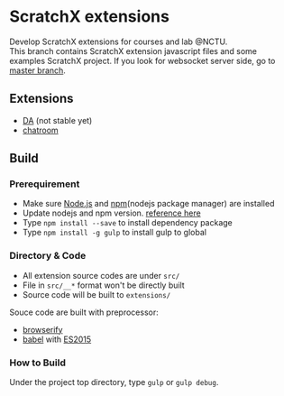 # ScratchX extensions

Develop ScratchX extensions for courses and lab @NCTU.  
This branch contains ScratchX extension javascript files and some examples ScratchX project.
If you look for websocket server side, go to [master branch](https://github.com/sunset1995/ScratchX-ext).  


## Extensions
- [DA](extensions/iottalkDA-scratch.js) (not stable yet)
- [chatroom](extensions/chatroom.js)


## Build

### Prerequirement
* Make sure [Node.js](https://nodejs.org/en/) and [npm](https://www.npmjs.com/)(nodejs package manager)  are installed
* Update nodejs and npm version. [reference here](https://nodejs.org/en/download/package-manager/)
* Type `npm install --save` to install dependency package
* Type `npm install -g gulp` to install gulp to global


### Directory & Code
* All extension source codes are under `src/`
* File in `src/__*` format won't be directly built
* Source code will be built to `extensions/`

Souce code are built with preprocessor: 
* [browserify](http://browserify.org/) 
* [babel](https://babeljs.io/) with [ES2015](https://github.com/lukehoban/es6features#readme)


### How to Build
Under the project top directory, type `gulp` or `gulp debug`.
